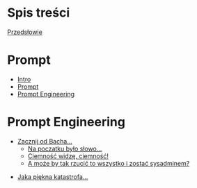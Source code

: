 # Spis treści

[Przedsłowie](preface.md)

# Prompt

- [Intro](prompt/intro.md)
- [Prompt](prompt/prompt.md)
- [Prompt Engineering](prompt/prompt-engineering.md)

# Prompt Engineering

- [Zacznij od Bacha...](engineering/intro.md)
    - [Na poczatku było słowo...](engineering/start.md)
    - [Ciemność widzę, ciemność!](engineering/clear-intentions.md)
    - [A może by tak rzucić to wszystko i zostać sysadminem?](engineering/roles-and-constraints.md)
    <!-- - [Słyszałeś co ci powiedziałem, czy nie słyszałeś co ci powiedziałem](./chapter_2_3.md) <!-- Iteracje -->
<!-- - [Myślę, więc jestem](./chapter_3.md) <!-- Modele wnioskujące (reasoning models) -->
- [Jaka piękna katastrofa...](./chapter_5.md) <!-- Najczęstsze błędy w użytkowaniu LLM -->